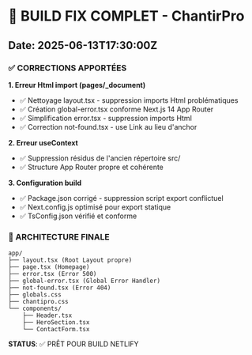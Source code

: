 # 🔧 BUILD FIX COMPLET - ChantirPro
## Date: 2025-06-13T17:30:00Z

### ✅ CORRECTIONS APPORTÉES

**1. Erreur Html import (pages/_document)**
- ✅ Nettoyage layout.tsx - suppression imports Html problématiques 
- ✅ Création global-error.tsx conforme Next.js 14 App Router
- ✅ Simplification error.tsx - suppression imports Html
- ✅ Correction not-found.tsx - use Link au lieu d'anchor

**2. Erreur useContext**  
- ✅ Suppression résidus de l'ancien répertoire src/
- ✅ Structure App Router propre et cohérente

**3. Configuration build**
- ✅ Package.json corrigé - suppression script export conflictuel
- ✅ Next.config.js optimisé pour export statique
- ✅ TsConfig.json vérifié et conforme

### 🚀 ARCHITECTURE FINALE
```
app/
├── layout.tsx (Root Layout propre)
├── page.tsx (Homepage)  
├── error.tsx (Error 500)
├── global-error.tsx (Global Error Handler)
├── not-found.tsx (Error 404)
├── globals.css
├── chantipro.css
└── components/
    ├── Header.tsx
    ├── HeroSection.tsx  
    └── ContactForm.tsx
```

**STATUS**: ✅ PRÊT POUR BUILD NETLIFY
